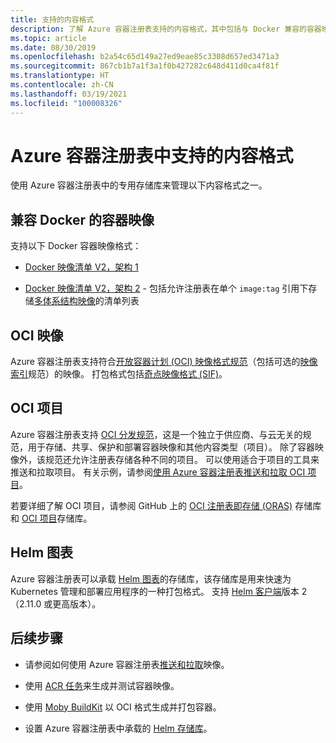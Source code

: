 ```yaml
---
title: 支持的内容格式
description: 了解 Azure 容器注册表支持的内容格式，其中包括与 Docker 兼容的容器映像、Helm 图表、OCI 映像和 OCI 项目。
ms.topic: article
ms.date: 08/30/2019
ms.openlocfilehash: b2a54c65d149a27ed9eae85c3308d657ed3471a3
ms.sourcegitcommit: 867cb1b7a1f3a1f0b427282c648d411d0ca4f81f
ms.translationtype: HT
ms.contentlocale: zh-CN
ms.lasthandoff: 03/19/2021
ms.locfileid: "100008326"
---
```

# <a name="content-formats-supported-in-azure-container-registry"></a>Azure 容器注册表中支持的内容格式

使用 Azure 容器注册表中的专用存储库来管理以下内容格式之一。 

## <a name="docker-compatible-container-images"></a>兼容 Docker 的容器映像

支持以下 Docker 容器映像格式：

* [Docker 映像清单 V2，架构 1](https://docs.docker.com/registry/spec/manifest-v2-1/)

* [Docker 映像清单 V2，架构 2](https://docs.docker.com/registry/spec/manifest-v2-2/) - 包括允许注册表在单个 `image:tag` 引用下存储[多体系结构映像](push-multi-architecture-images.md)的清单列表

## <a name="oci-images"></a>OCI 映像

Azure 容器注册表支持符合[开放容器计划 (OCI) 映像格式规范](https://github.com/opencontainers/image-spec/blob/master/spec.md)（包括可选的[映像索引](https://github.com/opencontainers/image-spec/blob/master/image-index.md)规范）的映像。 打包格式包括[奇点映像格式 (SIF)](https://github.com/sylabs/sif)。

## <a name="oci-artifacts"></a>OCI 项目

Azure 容器注册表支持 [OCI 分发规范](https://github.com/opencontainers/distribution-spec)，这是一个独立于供应商、与云无关的规范，用于存储、共享、保护和部署容器映像和其他内容类型（项目）。 除了容器映像外，该规范还允许注册表存储各种不同的项目。 可以使用适合于项目的工具来推送和拉取项目。 有关示例，请参阅[使用 Azure 容器注册表推送和拉取 OCI 项目](container-registry-oci-artifacts.md)。

若要详细了解 OCI 项目，请参阅 GitHub 上的 [OCI 注册表即存储 (ORAS)](https://github.com/deislabs/oras) 存储库和 [OCI 项目](https://github.com/opencontainers/artifacts)存储库。

## <a name="helm-charts"></a>Helm 图表

Azure 容器注册表可以承载 [Helm 图表](https://helm.sh/)的存储库，该存储库是用来快速为 Kubernetes 管理和部署应用程序的一种打包格式。 支持 [Helm 客户端](https://docs.helm.sh/using_helm/#installing-helm)版本 2（2.11.0 或更高版本）。

## <a name="next-steps"></a>后续步骤

* 请参阅如何使用 Azure 容器注册表[推送和拉取](container-registry-get-started-docker-cli.md)映像。

* 使用 [ACR 任务](container-registry-tasks-overview.md)来生成并测试容器映像。 

* 使用 [Moby BuildKit](https://github.com/moby/buildkit) 以 OCI 格式生成并打包容器。

* 设置 Azure 容器注册表中承载的 [Helm 存储库](container-registry-helm-repos.md)。 


